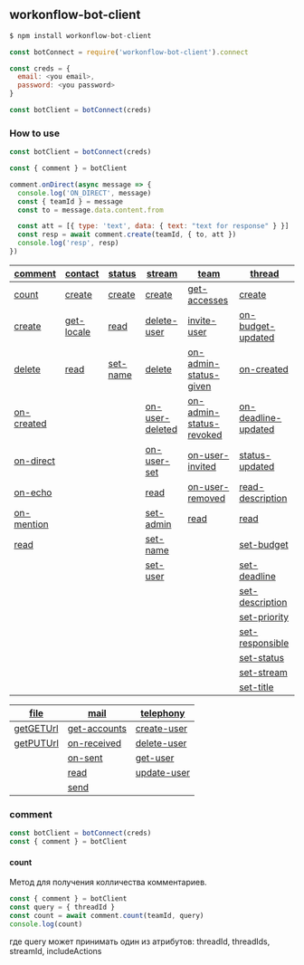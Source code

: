 ## workonflow-bot-client ##

```js
$ npm install workonflow-bot-client

const botConnect = require('workonflow-bot-client').connect

const creds = {
  email: <you email>,
  password: <you password>
}

const botClient = botConnect(creds)
```

### How to use ###

```js
const botClient = botConnect(creds)

const { comment } = botClient

comment.onDirect(async message => {
  console.log('ON_DIRECT', message)
  const { teamId } = message
  const to = message.data.content.from

  const att = [{ type: 'text', data: { text: "text for response" } }]
  const resp = await comment.create(teamId, { to, att })
  console.log('resp', resp)
})
```

|[comment](#comment)              |[contact](#contact)              |[status](#status)           |[stream](#stream)                         |[team](#team)                                           |[thread](#thread)                                 |
|---|---|---|---|---|---|
|[count](#user-content-comment-count)         |[create](#contact-create)        |[create](#status-create)    |[create](#stream-create)                  |[get-accesses](#team-get-accesses)                      |[create](#thread-create)                          |
|[create](#comment-create)        |[get-locale](#contact-get-locale)|[read](#status-read)        |[delete-user](#stream-delete-user)        |[invite-user](#team-invite-user)                        |[on-budget-updated](#thread-on-budget-updated)    |
|[delete](#comment-delete)        |[read](#contact-read)            |[set-name](#status-set-name)|[delete](#stream-delete)                  |[on-admin-status-given](#team-on-admin-status-given)    |[on-created](#thread-on-created)                  |
|[on-created](#comment-on-created)|                                 |                            |[on-user-deleted](#stream-on-user-deleted)|[on-admin-status-revoked](#team-on-admin-status-revoked)|[on-deadline-updated](#thread-on-deadline-updated)|
|[on-direct](#comment-on-direct)  |                                 |                            |[on-user-set](#stream-on-user-set)        |[on-user-invited](#team-on-user-invited)                |[status-updated](#thread-status-updated)          |
|[on-echo](#comment-on-echo)      |                                 |                            |[read](#stream-read)                      |[on-user-removed](#team-on-user-removed)                |[read-description](#thread-read-description)      |
|[on-mention](#comment-on-mention)|                                 |                            |[set-admin](#stream-set-admin)            |[read](#team-read)                                      |[read](#thread-read)                              |
|[read](#comment-read)            |                                 |                            |[set-name](#stream-set-name)              |                                                        |[set-budget](#thread-set-budget)                  |
|                                 |                                 |                            |[set-user](#stream-set-user)              |                                                        |[set-deadline](#thread-set-deadline)              |
|                                 |                                 |                            |                                          |                                                        |[set-description](#thread-set-description)        |
|                                 |                                 |                            |                                          |                                                        |[set-priority](#thread-set-priority)              |
|                                 |                                 |                            |                                          |                                                        |[set-responsible](#thread-set-responsible)        |
|                                 |                                 |                            |                                          |                                                        |[set-status](#thread-set-status)                  |
|                                 |                                 |                            |                                          |                                                        |[set-stream](#thread-set-stream)                  |
|                                 |                                 |                            |                                          |                                                        |[set-title](#thread-set-title)                    |

| [file](#file)           |[mail](#mail)                      |[telephony](#telephony)              |
|---|---|---|
| [getGETUrl](#getGETUrl) |[get-accounts](#mail-get-accounts) |[create-user](#telephony-create-user)|
| [getPUTUrl](#getPUTUrl) |[on-received](#mail-on-received)   |[delete-user](#telephony-delete-user)|
|                         |[on-sent](#mail-on-sent)           |[get-user](#telephony-get-user)      |
|                         |[read](#mail-read)                 |[update-user](#telephony-update-user)|
|                         |[send](#mail-send)                 |                                     |


### comment

```js
const botClient = botConnect(creds)
const { comment } = botClient
```
#### <a name="comment-count">count</a>

Метод для получения колличества комментариев.

```js
const { comment } = botClient
const query = { threadId }
const count = await comment.count(teamId, query)
console.log(count)
```
где query может принимать один из атрибутов: threadId, threadIds, streamId, includeActions
